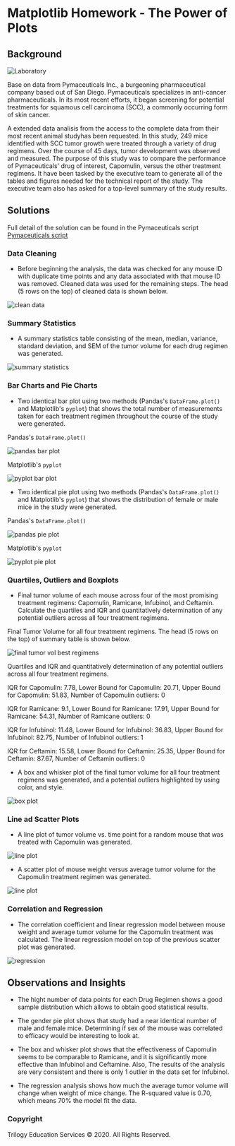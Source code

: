 # Matplotlib Homework - The Power of Plots

## Background

![Laboratory](Images/Laboratory.jpg)

Base on data from Pymaceuticals Inc., a burgeoning pharmaceutical company based out of San Diego. Pymaceuticals specializes in anti-cancer pharmaceuticals. In its most recent efforts, it began screening for potential treatments for squamous cell carcinoma (SCC), a commonly occurring form of skin cancer.

A extended data analisis from the access to the complete data from their most recent animal studyhas been requested. In this study, 249 mice identified with SCC tumor growth were treated through a variety of drug regimens. Over the course of 45 days, tumor development was observed and measured. The purpose of this study was to compare the performance of Pymaceuticals' drug of interest, Capomulin, versus the other treatment regimens. It have been tasked by the executive team to generate all of the tables and figures needed for the technical report of the study. The executive team also has asked for a top-level summary of the study results.

## Solutions

Full detail of the solution can be found in the Pymaceuticals script  [Pymaceuticals script](Pymaceuticals/pymaceuticals.ipynb)

### Data Cleaning

* Before beginning the analysis, the data was checked for any mouse ID with duplicate time points and  any data associated with that mouse ID was removed. Cleaned data was used for the remaining steps. The head (5 rows on the top) of cleaned data is shown below.

![clean data](Images/data_combined_clean_head.png)

### Summary Statistics

* A summary statistics table consisting of the mean, median, variance, standard deviation, and SEM of the tumor volume for each drug regimen was generated. 

![summary statistics](Images/summary_statistics.png)

### Bar Charts and Pie Charts

*  Two identical bar plot using two methods (Pandas's `DataFrame.plot()` and Matplotlib's `pyplot`) that shows the total number of measurements taken for each treatment regimen throughout the course of the study were generated.

Pandas's `DataFrame.plot()`

![pandas bar plot](Images/bar_plot_pandas.png)

Matplotlib's `pyplot`

![pyplot bar plot](Images/bar_plot_pyplot.png)


*  Two identical pie plot using two methods (Pandas's `DataFrame.plot()` and Matplotlib's `pyplot`) that shows the distribution of female or male mice in the study were generated.

Pandas's `DataFrame.plot()`

![pandas pie plot](Images/pie_plot_pandas.png)

Matplotlib's `pyplot`

![pyplot pie plot](Images/pie_plot_pyplot.png)

### Quartiles, Outliers and Boxplots

* Final tumor volume of each mouse across four of the most promising treatment regimens: Capomulin, Ramicane, Infubinol, and Ceftamin. Calculate the quartiles and IQR and quantitatively determination of any potential outliers across all four treatment regimens. 

Final Tumor Volume for all four treatment regimens. The head (5 rows on the top) of summary table is shown below.

![final tumor vol best regimens](Images/final_tumor_vol_best_regimens_head.png)

Quartiles and IQR and quantitatively determination of any potential outliers across all four treatment regimens.

IQR for Capomulin: 7.78, 
Lower Bound for Capomulin: 20.71, 
Upper Bound for Capomulin: 51.83, 
Number of Capomulin outliers: 0

IQR for Ramicane: 9.1, 
Lower Bound for Ramicane: 17.91, 
Upper Bound for Ramicane: 54.31, 
Number of Ramicane outliers: 0

IQR for Infubinol: 11.48, 
Lower Bound for Infubinol: 36.83, 
Upper Bound for Infubinol: 82.75, 
Number of Infubinol outliers: 1

IQR for Ceftamin: 15.58, 
Lower Bound for Ceftamin: 25.35, 
Upper Bound for Ceftamin: 87.67, 
Number of Ceftamin outliers: 0

* A box and whisker plot of the final tumor volume for all four treatment regimens was generated, and a potential outliers highlighted by using color, and style.

![box plot](Images/box_plot_best_regimens.png)


### Line ad Scatter Plots

* A line plot of tumor volume vs. time point for a random mouse that was treated with Capomulin was generated.

![line plot](Images/line_plot_Capomulin.png)


* A scatter plot of mouse weight versus average tumor volume for the Capomulin treatment regimen was generated.

![line plot](Images/scatter_plot_capomulin.png)

### Correlation and Regression

* The correlation coefficient and linear regression model between mouse weight and average tumor volume for the Capomulin treatment was calculated. The linear regression model on top of the previous scatter plot was generated.

![regression](Images/regression_plot_capomulin.png)


## Observations and Insights

*  The hight number of data points for each Drug Regimen shows a good sample distribution which allows to obtain good statistical results.

* The gender pie plot shows that study had a near identical number of male and female mice. Determining if sex of the mouse was correlated to efficacy would be interesting to look at.

* The box and whisker plot shows that the effectiveness of Capomulin seems to be comparable to Ramicane, and it is significantly more effective than Infubinol and Ceftamine. Also, The results of the analysis are very consistent and there is only 1 outlier in the data set for Infubinol.

* The regression analysis shows how much the average tumor volume will change when weight of mice change. The R-squared value is 0.70, which means 70% the model fit the data.

### Copyright

Trilogy Education Services © 2020. All Rights Reserved.